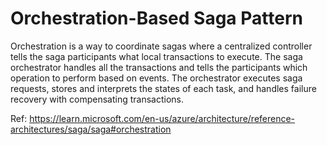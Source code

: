 # Orchestration-Based Saga Pattern

Orchestration is a way to coordinate sagas where a centralized controller tells the saga participants what local transactions to execute. The saga orchestrator handles all the transactions and tells the participants which operation to perform based on events. The orchestrator executes saga requests, stores and interprets the states of each task, and handles failure recovery with compensating transactions.

Ref: https://learn.microsoft.com/en-us/azure/architecture/reference-architectures/saga/saga#orchestration
